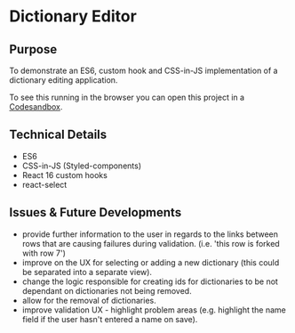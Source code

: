 # Dictionary Editor

## Purpose

To demonstrate an ES6, custom hook and CSS-in-JS implementation of a dictionary editing application.

To see this running in the browser you can open this project in a [Codesandbox](https://codesandbox.io/s/github/cwalkerspiers/DictionaryEditor/).

## Technical Details

- ES6
- CSS-in-JS (Styled-components)
- React 16 custom hooks
- react-select

## Issues & Future Developments

- provide further information to the user in regards to the links between rows that are causing failures during validation. (i.e. 'this row is forked with row 7')
- improve on the UX for selecting or adding a new dictionary (this could be separated into a separate view).
- change the logic responsible for creating ids for dictionaries to be not dependant on dictionaries not being removed.
- allow for the removal of dictionaries.
- improve validation UX - highlight problem areas (e.g. highlight the name field if the user hasn't entered a name on save).
